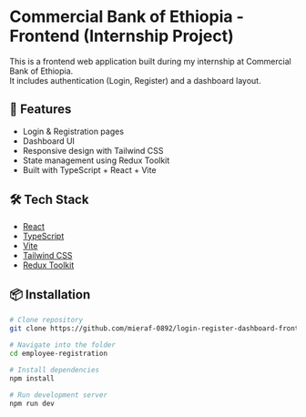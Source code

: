 # Commercial Bank of Ethiopia - Frontend (Internship Project)

This is a frontend web application built during my internship at Commercial Bank of Ethiopia.  
It includes authentication (Login, Register) and a dashboard layout.

## 🚀 Features
- Login & Registration pages
- Dashboard UI
- Responsive design with Tailwind CSS
- State management using Redux Toolkit
- Built with TypeScript + React + Vite

## 🛠️ Tech Stack
- [React](https://react.dev/)
- [TypeScript](https://www.typescriptlang.org/)
- [Vite](https://vitejs.dev/)
- [Tailwind CSS](https://tailwindcss.com/)
- [Redux Toolkit](https://redux-toolkit.js.org/)

## 📦 Installation
```bash
# Clone repository
git clone https://github.com/mieraf-0892/login-register-dashboard-frontend-page.git

# Navigate into the folder
cd employee-registration

# Install dependencies
npm install

# Run development server
npm run dev
